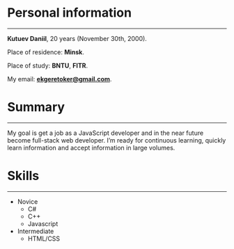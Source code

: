# Personal information #

---

**Kutuev Daniil**, 20 years (November 30th, 2000).

Place of residence: **Minsk**.

Place of study: **BNTU**, **FITR**.

My email: **ekgeretoker@gmail.com**.

# Summary #

---

My goal is get a job as a JavaScript developer and in the near future become full-stack web developer. I’m ready for continuous learning, quickly learn information and accept information in large volumes.

# Skills #

---

* Novice 
  * C#
  * C++
  * Javascript
* Intermediate
  * HTML/CSS


